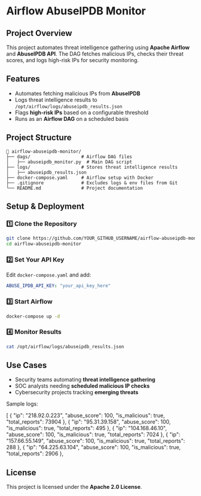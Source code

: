 # Airflow AbuseIPDB Monitor

## Project Overview
This project automates threat intelligence gathering using **Apache Airflow** and **AbuseIPDB API**. The DAG fetches malicious IPs, checks their threat scores, and logs high-risk IPs for security monitoring.

## Features
- Automates fetching malicious IPs from **AbuseIPDB**  
- Logs threat intelligence results to `/opt/airflow/logs/abuseipdb_results.json`  
- Flags **high-risk IPs** based on a configurable threshold  
- Runs as an **Airflow DAG** on a scheduled basis  

## Project Structure
```
📁 airflow-abuseipdb-monitor/
├── dags/                   # Airflow DAG files
│   ├── abuseipdb_monitor.py  # Main DAG script
├── logs/                   # Stores threat intelligence results
│   ├── abuseipdb_results.json
├── docker-compose.yaml     # Airflow setup with Docker
├── .gitignore              # Excludes logs & env files from Git
└── README.md               # Project documentation
```

## Setup & Deployment
### **1️⃣ Clone the Repository**
```bash
git clone https://github.com/YOUR_GITHUB_USERNAME/airflow-abuseipdb-monitor.git
cd airflow-abuseipdb-monitor
```

### **2️⃣ Set Your API Key**
Edit `docker-compose.yaml` and add:
```yaml
ABUSE_IPDB_API_KEY: "your_api_key_here"
```

### **3️⃣ Start Airflow**
```bash
docker-compose up -d
```

### **4️⃣ Monitor Results**
```bash
cat /opt/airflow/logs/abuseipdb_results.json
```

##  Use Cases
- Security teams automating **threat intelligence gathering**  
- SOC analysts needing **scheduled malicious IP checks**  
- Cybersecurity projects tracking **emerging threats**

Sample logs:


[
    {
        "ip": "218.92.0.223",
        "abuse_score": 100,
        "is_malicious": true,
        "total_reports": 73904
    },
    {
        "ip": "95.31.39.158",
        "abuse_score": 100,
        "is_malicious": true,
        "total_reports": 495
    },
    {
        "ip": "104.168.46.10",
        "abuse_score": 100,
        "is_malicious": true,
        "total_reports": 7024
    },
    {
        "ip": "157.66.55.149",
        "abuse_score": 100,
        "is_malicious": true,
        "total_reports": 288
    },
    {
        "ip": "64.225.63.104",
        "abuse_score": 100,
        "is_malicious": true,
        "total_reports": 2906
    },

## License
This project is licensed under the **Apache 2.0 License**.

